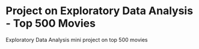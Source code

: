 # Project on Exploratory Data Analysis - Top 500 Movies
Exploratory Data Analysis mini project on top 500 movies
